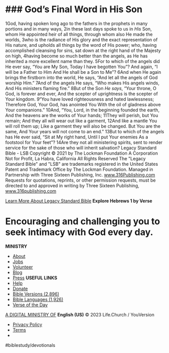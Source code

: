 # ### God’s Final Word in His Son

1God, having spoken long ago to the fathers in the prophets in many portions and in many ways, 2in these last days spoke to us in *His* Son, whom He appointed heir of all things, through whom also He made the worlds, 3who is the radiance of His glory and the exact representation of His nature, and upholds all things by the word of His power; who, having accomplished cleansing for sins, sat down at the right hand of the Majesty on high, 4having become so much better than the angels, as He has inherited a more excellent name than they.
5For to which of the angels did He ever say,
“You are My Son,
Today I have begotten You”?
And again,
“I will be a Father to Him
And He shall be a Son to Me”?
6And when He again brings the firstborn into the world, He says,
“And let all the angels of God worship Him.”
7And of the angels He says,
“Who makes His angels winds,
And His ministers flaming fire.”
8But of the Son *He says*,
“Your throne, O God, is forever and ever,
And the scepter of uprightness is the scepter of Your kingdom.
9“You have loved righteousness and hated lawlessness;
Therefore God, Your God, has anointed You
With the oil of gladness above Your companions.”
10And,
“You, Lord, in the beginning founded the earth,
And the heavens are the works of Your hands;
11They will perish, but You remain;
And they all will wear out like a garment,
12And like a mantle You will roll them up;
Like a garment they will also be changed.
But You are the same,
And Your years will not come to an end.”
13But to which of the angels has He ever said,
“Sit at My right hand,
Until I put Your enemies
As a footstool for Your feet”?
14Are they not all ministering spirits, sent to render service for the sake of those who will inherit salvation?
Legacy Standard Bible - LSB
Copyright © 2021 by The Lockman Foundation
A Corporation Not for Profit, La Habra, California
All Rights Reserved
The "Legacy Standard Bible" and "LSB" are trademarks registered in the United States Patent and Trademark Office by The Lockman Foundation.
Managed in Partnership with Three Sixteen Publishing, Inc. www.316Publishing.com
Requests for quotations, reprints, or other permission requests, must be directed to and approved in writing by Three Sixteen Publishing, www.316publishing.com

 [Learn More About Legacy Standard Bible](https://www.bible.com/versions/3345?returnTo=HEB.1) 
**Explore Hebrews 1 by Verse**
# Encouraging and challenging you to seek intimacy with God every day.
**MINISTRY**
*  [About](https://www.bible.com/about) 
*  [Jobs](https://www.youversion.com/jobs) 
*  [Volunteer](https://www.youversion.com/volunteer) 
*  [Blog](https://blog.youversion.com/) 
*  [Press](https://www.bible.com/press) 
**USEFUL LINKS**
*  [Help](https://help.youversion.com/) 
*  [Donate](https://www.bible.com/donate) 
*  [Bible Versions (2,896)](https://www.bible.com/versions) 
*  [Bible Languages (1,926)](https://www.bible.com/languages) 
*  [Verse of the Day](https://www.bible.com/verse-of-the-day) 

 [A DIGITAL MINISTRY OF](https://www.life.church/) 
**English (US)**
© 2023 Life.Church / YouVersion
*  [Privacy Policy](https://www.bible.com/privacy) 
*  [Terms](https://www.bible.com/terms) 
* 






#biblestudy/devotionals